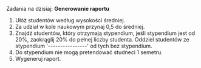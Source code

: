 Zadania na dzisiaj: **Generowanie raportu**
1. Ułóż studentów według wysokości średniej. 
1. Za udział w kole naukowym przynaj 0,5 do średniej.
1. Znajdź studentów, który otrzymają stypendium, jeśli stypendium jest od 20%, zaokrąglij 20% do pełnej liczby studenta. Oddziel studentów ze stypendium '----------------' od tych bez stypendium.
1. Do stypendium nie mogą pretendować studneci 1 semetru.
1. Wygeneruj raport. 
